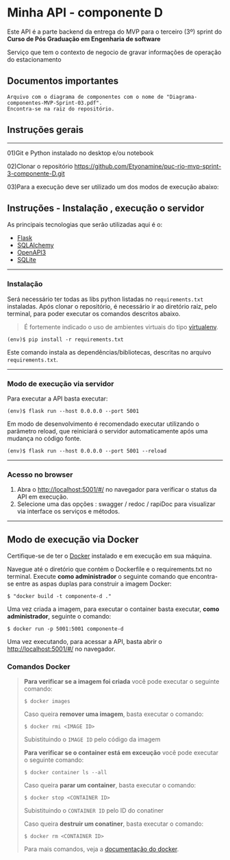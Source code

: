 # Minha API - componente D

Este API é a parte backend da entrega do MVP para o terceiro (3º) sprint do  **Curso de Pós Graduação em Engenharia de software** 

Serviço que tem o contexto de negocio de gravar informações de operação do estacionamento

## Documentos importantes
    Arquivo com o diagrama de componentes com o nome de "Diagrama-componentes-MVP-Sprint-03.pdf".
    Encontra-se na raiz do repositório.

## Instruções gerais
---
01)Git e Python instalado no desktop e/ou notebook   

02)Clonar o repositório https://github.com/Etyonamine/puc-rio-mvp-sprint-3-componente-D.git

03)Para a execução deve ser utilizado um dos modos de execução abaixo:


## Instruções - Instalação , execução o servidor 

As principais tecnologias que serão utilizadas aqui é o:
 - [Flask](https://flask.palletsprojects.com/en/2.3.x/)
 - [SQLAlchemy](https://www.sqlalchemy.org/)
 - [OpenAPI3](https://swagger.io/specification/)
 - [SQLite](https://www.sqlite.org/index.html)

---
### Instalação


Será necessário ter todas as libs python listadas no `requirements.txt` instaladas.
Após clonar o repositório, é necessário ir ao diretório raiz, pelo terminal, para poder executar os comandos descritos abaixo.

> É fortemente indicado o uso de ambientes virtuais do tipo [virtualenv](https://virtualenv.pypa.io/en/latest/installation.html).

```
(env)$ pip install -r requirements.txt
```

Este comando instala as dependências/bibliotecas, descritas no arquivo `requirements.txt`.

---
### Modo de execução via servidor


Para executar a API  basta executar:

```
(env)$ flask run --host 0.0.0.0 --port 5001
```

Em modo de desenvolvimento é recomendado executar utilizando o parâmetro reload, que reiniciará o servidor
automaticamente após uma mudança no código fonte. 

```
(env)$ flask run --host 0.0.0.0 --port 5001 --reload
```

---
### Acesso no browser

1) Abra o [http://localhost:5001/#/](http://localhost:5001/#/) no navegador para verificar o status da API em execução.
2) Selecione uma das opções : swagger / redoc / rapiDoc para visualizar via interface os serviços e métodos.

---
## Modo de execução via Docker

Certifique-se de ter o [Docker](https://docs.docker.com/engine/install/) instalado e em execução em sua máquina.

Navegue até o diretório que contém o Dockerfile e o requirements.txt no terminal.
Execute **como administrador** o seguinte comando que encontra-se entre as aspas duplas para construir a imagem Docker:

```
$ "docker build -t componente-d ."
```

Uma vez criada a imagem, para executar o container basta executar, **como administrador**, seguinte o comando:

```
$ docker run -p 5001:5001 componente-d
```

Uma vez executando, para acessar a API, basta abrir o [http://localhost:5001/#/](http://localhost:5001/#/) no navegador.

### Comandos Docker

>**Para verificar se a imagem foi criada** você pode executar o seguinte comando:
>
>```
>$ docker images
>```
>
> Caso queira **remover uma imagem**, basta executar o comando:
>```
>$ docker rmi <IMAGE ID>
>```
>Subistituindo o `IMAGE ID` pelo código da imagem
>
>**Para verificar se o container está em exceução** você pode executar o seguinte comando:
>
>```
>$ docker container ls --all
>```
>
> Caso queira **parar um container**, basta executar o comando:
>```
>$ docker stop <CONTAINER ID>
>```
>Subistituindo o `CONTAINER ID` pelo ID do conatiner
>
>
> Caso queira **destruir um conatiner**, basta executar o comando:
>```
>$ docker rm <CONTAINER ID>
>```
>Para mais comandos, veja a [documentação do docker](https://docs.docker.com/engine/reference/run/).